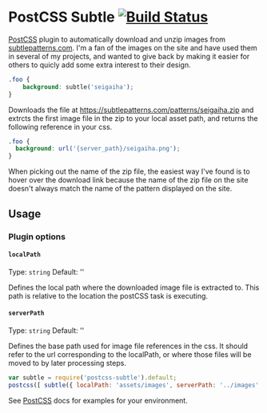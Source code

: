 # PostCSS Subtle [![Build Status][ci-img]][ci]

[PostCSS] plugin to automatically download and unzip images from [subtlepatterns.com]. I'm a fan of the images on the site and have used them in several of my projects, and wanted to give back by making it easier for others to quicly add some extra interest to their design.

[PostCSS]: https://github.com/postcss/postcss
[ci-img]:  https://travis-ci.org/standardbeagle/postcss-subtle.svg
[ci]:      https://travis-ci.org/standardbeagle/postcss-subtle
[subtlepatterns.com]: https://subtlepatterns.com

```css
.foo {
    background: subtle('seigaiha');
}
```
Downloads the file at https://subtlepatterns.com/patterns/seigaiha.zip and extrcts the first image file in the zip to your local asset path, and returns the following reference in your css.

```css
.foo {
  background: url('{server_path}/seigaiha.png');
}
```

When picking out the name of the zip file, the easiest way I've found is to hover over the download link because the name of the zip file on the site doesn't always match the name of the pattern displayed on the site.

## Usage

### Plugin options

#### `localPath`
Type: `string`
Default: ''

Defines the local path where the downloaded image file is extracted to. This path is relative to the location the postCSS task is executing. 

#### `serverPath`
Type: `string`
Default: ''

Defines the base path used for image file references in the css. It should refer to the url corresponding to the localPath, or where those files will be moved to by later processing steps.

```js
var subtle = require('postcss-subtle').default;
postcss([ subtle({ localPath: 'assets/images', serverPath: '../images' }) ])
```

See [PostCSS] docs for examples for your environment.
